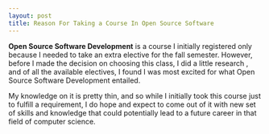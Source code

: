 ```yaml
---
layout: post
title: Reason For Taking a Course In Open Source Software 
---
```



**Open Source Software Development** is a course I initially registered only because I needed to take an extra elective for the fall semester. However, before I made the decision on choosing this class, I did a little research , and of all the available electives, I found I was most excited for what Open Source Software Development entailed. 

My knowledge on it is pretty thin, and so while I initially took this course just to fulfill a requirement, I do hope and expect to come out of it with new set of skills and knowledge that could potentially lead to a future career in that field of computer science.
